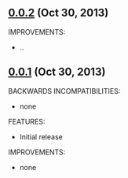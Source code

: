 ## [0.0.2](https://github.com/dergachev/vagrant/compare/v0.0.1...v0.0.2) (Oct 30, 2013)

IMPROVEMENTS:

  - ..

## [0.0.1](https://github.com/dergachev/vgrnt/commits/v0.0.1) (Oct 30, 2013)

BACKWARDS INCOMPATIBILITIES:

  - none

FEATURES:

  - Initial release

IMPROVEMENTS:

  - none

